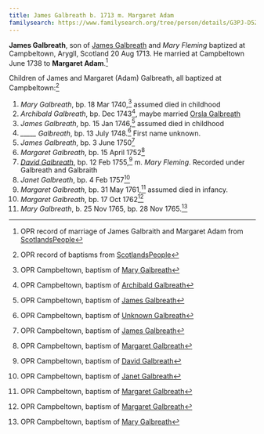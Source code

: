 ```yaml
---
title: James Galbreath b. 1713 m. Margaret Adam
familysearch: https://www.familysearch.org/tree/person/details/G3PJ-D5Z
---
```

**James Galbreath**, son of [James Galbreath](galbreath-james-1672.md) and *Mary Fleming* baptized at Campbeltown, Arygll, Scotland 20 Aug 1713. He married at Campbeltown June 1738 to **Margaret Adam**.[^marriage]

Children of James and Margaret (Adam) Galbreath, all baptized at Campbeltown:[^children]

1. *Mary Galbreath*, bp. 18 Mar 1740,[^mary1-birth] assumed died in childhood
2. *Archibald Galbreath*, bp. Dec 1743[^archibald-birth], maybe married [Orsla Galbreath](galbreath-orsla-1745-galbreath.md)
3. *James Galbreath*, bp. 15 Jan 1746,[^james1-birth] assumed died in childhood
4. *\_\_\_\_\_ Galbreath*, bp. 13 July 1748.[^unknown-birth] First name unknown.
5. *James Galbreath*, bp. 3 June 1750[^james2-birth]
6. *Margaret Galbreath*, bp. 15 April 1752[^margaret1-birth]
7. [*David Galbreath*](galbreath-david-1755.md), bp. 12 Feb 1755,[^david-birth] m. *Mary Fleming*.  Recorded under Galbreath and Galbraith
8. *Janet Galbreath*, bp. 4 Feb 1757[^janet-birth]
9. *Margaret Galbreath*, bp. 31 May 1761,[^margaret2-birth] assumed died in infancy.
10. *Margaret Galbreath*, bp. 17 Oct 1762[^margaret3-birth]
11. *Mary Galbreath*, b. 25 Nov 1765, bp. 28 Nov 1765.[^mary2-birth]

[^marriage]: OPR record of marriage of James Galbraith and Margaret Adam from [ScotlandsPeople](https://www.scotlandspeople.gov.uk/record-results?search_type=people&event=M&record_type%5B0%5D=opr_marriages&church_type=Old%20Parish%20Registers&dl_cat=church&dl_rec=church-banns-marriages&surname=galbraith&surname_so=exact&forename_so=starts&sex=M&spouse_name=adam&spouse_name_so=exact&from_year=1738&to_year=1738&record=Church%20of%20Scotland%20%28old%20parish%20registers%29%20Roman%20Catholic%20Church%20Other%20churches)

[^children]: OPR record of baptisms from [ScotlandsPeople](https://www.scotlandspeople.gov.uk/record-results?search_type=people&event=%28B%20OR%20C%20OR%20S%29&record_type%5B0%5D=opr_births&church_type=Old%20Parish%20Registers&dl_cat=church&dl_rec=church-births-baptisms&surname=galbreath&surname_so=fuzzy&forename_so=starts&from_year=1740&to_year=1765&parent_names_so=soundex&parent_name_two=adam&parent_name_two_so=fuzzy&county=ARGYLL&record=Church%20of%20Scotland%20%28old%20parish%20registers%29%20Roman%20Catholic%20Church%20Other%20churches&rd_real_name%5B0%5D=CAMPBELTOWN%20%28LANDWARD%29%20OR%20CAMPBELTOWN%20%28BURGH%29%20OR%20CAMPBELTOWN&rd_display_name%5B0%5D=CAMPBELTOWN%20%28LANDWARD%29%7CCAMPBELTOWN%20%28BURGH%29%7CCAMPBELTOWN_CAMPBELTOWN&rd_label%5B0%5D=CAMPBELTOWN&rd_name%5B0%5D=CAMPBELTOWN%20%2ALANDWARD%2A%20OR%20CAMPBELTOWN%20%2ABURGH%2A%20OR%20CAMPBELTOWN&sort=asc&order=Date&field=year)

[^mary1-birth]: OPR Campbeltown, baptism of [Mary Galbreath](/sources/opr-campbeltown-births.md#1740-03-18-mary-galbreath)

[^archibald-birth]: OPR Campbeltown, baptism of [Archibald Galbreath](/sources/opr-campbeltown-births.md#1743-12-00-archibald-galbreath)

[^james1-birth]:  OPR Campbeltown, baptism of [James Galbreath](/sources/opr-campbeltown-births.md#1746-01-15-james-galbreath)

[^unknown-birth]: OPR Campbeltown, baptism of [Unknown Galbreath](/sources/opr-campbeltown-births.md#1748-07-13-unknown-galbreath)

[^james2-birth]:  OPR Campbeltown, baptism of [James Galbreath](/sources/opr-campbeltown-births.md#1750-06-03-james-galbreath)

[^margaret1-birth]: OPR Campbeltown, baptism of [Margaret Galbreath](/sources/opr-campbeltown-births.md#1752-04-15-margaret-galbreath)

[^david-birth]: OPR Campbeltown, baptism of [David Galbreath](/sources/opr-campbeltown-births.md#1755-02-12-david-galbraith)

[^janet-birth]: OPR Campbeltown, baptism of [Janet Galbreath](/sources/opr-campbeltown-births.md#1757-02-04-janet-galbreath)

[^margaret2-birth]: OPR Campbeltown, baptism of [Margaret Galbreath](/sources/opr-campbeltown-births.md#1761-05-31-margaret-galbreath)

[^margaret3-birth]: OPR Campbeltown, baptism of [Margaret Galbreath](/sources/opr-campbeltown-births.md#1762-10-17-margaret-galbreath)

[^mary2-birth]: OPR Campbeltown, baptism of [Mary Galbreath](/sources/opr-campbeltown-births.md#1765-11-28-mary-galbreath)
